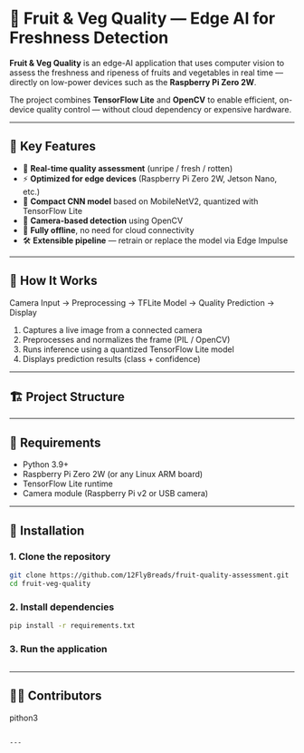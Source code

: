 # 🍏 Fruit & Veg Quality — Edge AI for Freshness Detection

**Fruit & Veg Quality** is an edge-AI application that uses computer vision to assess the freshness and ripeness of fruits and vegetables in real time — directly on low-power devices such as the **Raspberry Pi Zero 2W**.

The project combines **TensorFlow Lite** and **OpenCV** to enable efficient, on-device quality control — without cloud dependency or expensive hardware.

---

## 🚀 Key Features
- 🍎 **Real-time quality assessment** (unripe / fresh / rotten)  
- ⚡ **Optimized for edge devices** (Raspberry Pi Zero 2W, Jetson Nano, etc.)  
- 🧠 **Compact CNN model** based on MobileNetV2, quantized with TensorFlow Lite  
- 🎥 **Camera-based detection** using OpenCV  
- 🧰 **Fully offline**, no need for cloud connectivity  
- 🛠️ **Extensible pipeline** — retrain or replace the model via Edge Impulse  

---

## 🧠 How It Works

Camera Input → Preprocessing → TFLite Model → Quality Prediction → Display

1. Captures a live image from a connected camera  
2. Preprocesses and normalizes the frame (PIL / OpenCV)  
3. Runs inference using a quantized TensorFlow Lite model  
4. Displays prediction results (class + confidence)   

---

## 🏗️ Project Structure

---

## 🧰 Requirements

- Python 3.9+
- Raspberry Pi Zero 2W (or any Linux ARM board)
- TensorFlow Lite runtime
- Camera module (Raspberry Pi v2 or USB camera)

---

## 🧩 Installation

### 1. Clone the repository
```bash
git clone https://github.com/12FlyBreads/fruit-quality-assessment.git
cd fruit-veg-quality
```
### 2. Install dependencies
```bash
pip install -r requirements.txt
```
### 3. Run the application
```bash
```

---

## 🧑‍💻 Contributors
pithon3
```

---
